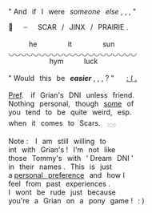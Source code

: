 "  And⠀if⠀I⠀were⠀*someone⠀else* , , ,  "

👒⠀⠀┈⠀⠀SCAR⠀/⠀JINX⠀/⠀PRAIRIE .
<br>
<br>⠀⠀⠀⠀he⠀⠀⠀⠀⠀⠀it⠀⠀⠀⠀⠀⠀sun
<br>◡◡◡◡◡◡◡◡◡◡◡◡◡◡◡◡◡◡◡◡◡
<br>⠀⠀⠀⠀⠀⠀⠀⠀hym⠀⠀⠀⠀luck
<br>
<br>
"  Would⠀this⠀be⠀***easier*** , , , ?  "⠀ ⠀[: ( .](https://open.spotify.com/track/5YkZPYInGxp1kK6gbH85NK?si=a28a0486b2b74d77)
<br>
<br>
<ins>Pref</ins>.⠀ if⠀Grian's⠀DNI⠀unless⠀friend.
<br /> Nothing⠀personal,⠀though⠀<ins>some</ins>⠀of
<br /> you⠀tend⠀to⠀be⠀quite⠀weird,⠀esp.
<br /> when⠀it⠀comes⠀to⠀Scars.⠀ 𓈊
<br />
<br /> Note : ⠀I⠀am⠀still⠀willing⠀to
<br /> int⠀with⠀Grian's !⠀I'm⠀not⠀like
<br /> those⠀Tommy's⠀with⠀' Dream⠀DNI '
<br /> in⠀their⠀names .⠀This⠀is⠀just
<br /> a <ins>personal⠀preference</ins>⠀and⠀how I
<br /> feel⠀from⠀past⠀experiences .
<br /> I⠀wont⠀be⠀rude⠀just⠀because
<br /> you're⠀a⠀Grian⠀on⠀a⠀pony⠀game !⠀: )
